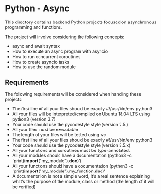 # Python - Async
This directory contains backend Python projects focused on asynchronous programming and functions.

The project will involve considering the following concepts:
- async and await syntax
- How to execute an async program with asyncio
- How to run concurrent coroutines
- How to create asyncio tasks
- How to use the random module

## Requirements
The following requirements will be considered when handling these projects:

- The first line of all your files should be exactly #!/usr/bin/env python3
- All your files will be interpreted/compiled on Ubuntu 18.04 LTS using python3 (version 3.7)
- Your code should use the pycodestyle style (version 2.5.)
- All your files must be executable
- The length of your files will be tested using wc
- The first line of all your files should be exactly #!/usr/bin/env python3
- Your code should use the pycodestyle style (version 2.5.x)
- All your functions and coroutines must be type-annotated.
- All your modules should have a documentation (python3 -c 'print(__import__("my_module").__doc__)')
- All your functions should have a documentation (python3 -c 'print(__import__("my_module").my_function.__doc__)'
- A documentation is not a simple word, it’s a real sentence explaining what’s the purpose of the module, class or method (the length of it will be verified)
